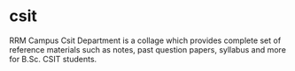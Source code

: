# csit
RRM Campus Csit Department is a collage which provides complete set of reference materials such as notes, past question papers, syllabus and more for B.Sc. CSIT students.
